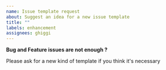 ```yaml
---
name: Issue template request
about: Suggest an idea for a new issue template
title: ""
labels: enhancement
assignees: ghiggi
---
```


**Bug and Feature issues are not enough ?**

Please ask for a new kind of template if you think it's necessary
